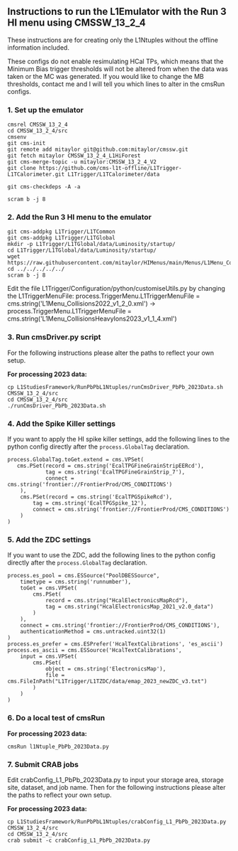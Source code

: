 ## Instructions to run the L1Emulator with the Run 3 HI menu using CMSSW_13_2_4

These instructions are for creating only the L1Ntuples without the offline information included.

These configs do not enable resimulating HCal TPs, which means that the Minimum Bias trigger thresholds will not be altered from when the data was taken or the MC was generated. If you would like to change the MB thresholds, contact me and I will tell you which lines to alter in the cmsRun configs.

### 1. Set up the emulator

```
cmsrel CMSSW_13_2_4
cd CMSSW_13_2_4/src
cmsenv
git cms-init
git remote add mitaylor git@github.com:mitaylor/cmssw.git
git fetch mitaylor CMSSW_13_2_4_L1HiForest
git cms-merge-topic -u mitaylor:CMSSW_13_2_4_V2
git clone https://github.com/cms-l1t-offline/L1Trigger-L1TCalorimeter.git L1Trigger/L1TCalorimeter/data

git cms-checkdeps -A -a

scram b -j 8
```

### 2. Add the Run 3 HI menu to the emulator

```
git cms-addpkg L1Trigger/L1TCommon
git cms-addpkg L1Trigger/L1TGlobal
mkdir -p L1Trigger/L1TGlobal/data/Luminosity/startup/
cd L1Trigger/L1TGlobal/data/Luminosity/startup/
wget https://raw.githubusercontent.com/mitaylor/HIMenus/main/Menus/L1Menu_CollisionsHeavyIons2023_v1_1_4.xml
cd ../../../../../
scram b -j 8
```

Edit the file L1Trigger/Configuration/python/customiseUtils.py by changing the L1TriggerMenuFile: process.TriggerMenu.L1TriggerMenuFile = cms.string('L1Menu_Collisions2022_v1_2_0.xml') → process.TriggerMenu.L1TriggerMenuFile = cms.string('L1Menu_CollisionsHeavyIons2023_v1_1_4.xml')

### 3. Run cmsDriver.py script

For the following instructions please alter the paths to reflect your own setup.

**For processing 2023 data:**

```
cp L1StudiesFramework/RunPbPbL1Ntuples/runCmsDriver_PbPb_2023Data.sh CMSSW_13_2_4/src
cd CMSSW_13_2_4/src
./runCmsDriver_PbPb_2023Data.sh
```

### 4. Add the Spike Killer settings

If you want to apply the HI spike killer settings, add the following lines to the python config directly after the `process.GlobalTag` declaration.

```
process.GlobalTag.toGet.extend = cms.VPSet(
   cms.PSet(record = cms.string('EcalTPGFineGrainStripEERcd'),
            tag = cms.string('EcalTPGFineGrainStrip_7'),
            connect = cms.string('frontier://FrontierProd/CMS_CONDITIONS')
    ),
    cms.PSet(record = cms.string('EcalTPGSpikeRcd'),
        tag = cms.string('EcalTPGSpike_12'),
        connect = cms.string('frontier://FrontierProd/CMS_CONDITIONS')
    )
)
```

### 5. Add the ZDC settings

If you want to use the ZDC, add the following lines to the python config directly after the `process.GlobalTag` declaration.

```
process.es_pool = cms.ESSource("PoolDBESSource",
    timetype = cms.string('runnumber'),
    toGet = cms.VPSet(
        cms.PSet(
            record = cms.string("HcalElectronicsMapRcd"),
            tag = cms.string("HcalElectronicsMap_2021_v2.0_data")
        )
    ),
    connect = cms.string('frontier://FrontierProd/CMS_CONDITIONS'),
    authenticationMethod = cms.untracked.uint32(1)
)
process.es_prefer = cms.ESPrefer('HcalTextCalibrations', 'es_ascii')
process.es_ascii = cms.ESSource('HcalTextCalibrations',
    input = cms.VPSet(
        cms.PSet(
            object = cms.string('ElectronicsMap'),
            file = cms.FileInPath("L1Trigger/L1TZDC/data/emap_2023_newZDC_v3.txt")
        )
    )
)
```

### 6. Do a local test of cmsRun

**For processing 2023 data:**

```
cmsRun l1Ntuple_PbPb_2023Data.py
```

### 7. Submit CRAB jobs

Edit crabConfig_L1_PbPb_2023Data.py to input your storage area, storage site, dataset, and job name. Then for the following instructions please alter the paths to reflect your own setup.

**For processing 2023 data:**

```
cp L1StudiesFramework/RunPbPbL1Ntuples/crabConfig_L1_PbPb_2023Data.py CMSSW_13_2_4/src
cd CMSSW_13_2_4/src
crab submit -c crabConfig_L1_PbPb_2023Data.py
```
